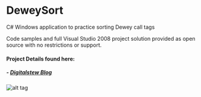 # DeweySort
C# Windows application to practice sorting Dewey call tags

Code samples and full Visual Studio 2008 project solution provided as open source with no restrictions or support.

#### Project Details found here:
##### - [Digitalstew Blog](http://http://digitalstew.blogspot.com/2015/12/deweysort-v10.html)  

![alt tag](https://digitalstew.smugmug.com/photos/i-p6gvcp5/0/M/i-p6gvcp5-M.jpg)


